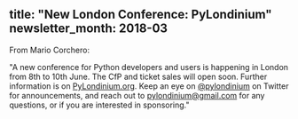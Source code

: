 title: "New London Conference: PyLondinium"
newsletter_month: 2018-03
---
From Mario Corchero:

"A new conference for Python developers and users is happening in London from 8th to 10th June. The CfP and ticket sales will open soon. Further information is on [PyLondinium.org](PyLondinium.org). Keep an eye on [@pylondinium](https://twitter.com/pylondinium) on Twitter for announcements, and reach out to pylondinium@gmail.com for any questions, or if you are interested in sponsoring."

